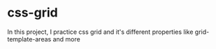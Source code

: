 # css-grid
In this project, I practice css grid and it's different properties like grid-template-areas and more
